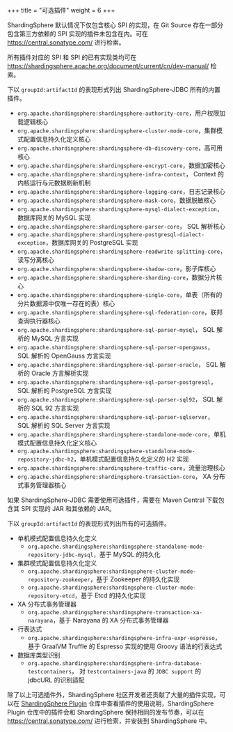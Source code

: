 +++
title = "可选插件"
weight = 6
+++

ShardingSphere 默认情况下仅包含核心 SPI 的实现，在 Git Source 存在一部分包含第三方依赖的 SPI
实现的插件未包含在内。可在 https://central.sonatype.com/ 进行检索。

所有插件对应的 SPI 和 SPI 的已有实现类均可在 https://shardingsphere.apache.org/document/current/cn/dev-manual/ 检索。

下以 `groupId:artifactId` 的表现形式列出 ShardingSphere-JDBC 所有的内置插件。

- `org.apache.shardingsphere:shardingsphere-authority-core`，用户权限加载逻辑核心
- `org.apache.shardingsphere:shardingsphere-cluster-mode-core`，集群模式配置信息持久化定义核心
- `org.apache.shardingsphere:shardingsphere-db-discovery-core`，高可用核心
- `org.apache.shardingsphere:shardingsphere-encrypt-core`，数据加密核心
- `org.apache.shardingsphere:shardingsphere-infra-context`， Context 的内核运行与元数据刷新机制
- `org.apache.shardingsphere:shardingsphere-logging-core`，日志记录核心
- `org.apache.shardingsphere:shardingsphere-mask-core`，数据脱敏核心
- `org.apache.shardingsphere:shardingsphere-mysql-dialect-exception`， 数据库网关的 MySQL 实现
- `org.apache.shardingsphere:shardingsphere-parser-core`， SQL 解析核心
- `org.apache.shardingsphere:shardingsphere-postgresql-dialect-exception`，数据库网关的 PostgreSQL 实现
- `org.apache.shardingsphere:shardingsphere-readwrite-splitting-core`，读写分离核心
- `org.apache.shardingsphere:shardingsphere-shadow-core`，影子库核心
- `org.apache.shardingsphere:shardingsphere-sharding-core`，数据分片核心
- `org.apache.shardingsphere:shardingsphere-single-core`，单表（所有的分片数据源中仅唯一存在的表）核心
- `org.apache.shardingsphere:shardingsphere-sql-federation-core`，联邦查询执行器核心
- `org.apache.shardingsphere:shardingsphere-sql-parser-mysql`， SQL 解析的 MySQL 方言实现
- `org.apache.shardingsphere:shardingsphere-sql-parser-opengauss`， SQL 解析的 OpenGauss 方言实现
- `org.apache.shardingsphere:shardingsphere-sql-parser-oracle`， SQL 解析的 Oracle 方言解析实现
- `org.apache.shardingsphere:shardingsphere-sql-parser-postgresql`， SQL 解析的 PostgreSQL 方言实现
- `org.apache.shardingsphere:shardingsphere-sql-parser-sql92`， SQL 解析的 SQL 92 方言实现
- `org.apache.shardingsphere:shardingsphere-sql-parser-sqlserver`， SQL 解析的 SQL Server 方言实现
- `org.apache.shardingsphere:shardingsphere-standalone-mode-core`，单机模式配置信息持久化定义核心
- `org.apache.shardingsphere:shardingsphere-standalone-mode-repository-jdbc-h2`，单机模式配置信息持久化定义的 H2 实现
- `org.apache.shardingsphere:shardingsphere-traffic-core`，流量治理核心
- `org.apache.shardingsphere:shardingsphere-transaction-core`， XA 分布式事务管理器核心

如果 ShardingSphere-JDBC 需要使用可选插件，需要在 Maven Central 下载包含其 SPI 实现的 JAR 和其依赖的 JAR。

下以 `groupId:artifactId` 的表现形式列出所有的可选插件。

- 单机模式配置信息持久化定义
  - `org.apache.shardingsphere:shardingsphere-standalone-mode-repository-jdbc-mysql`，基于 MySQL 的持久化
- 集群模式配置信息持久化定义
  - `org.apache.shardingsphere:shardingsphere-cluster-mode-repository-zookeeper`，基于 Zookeeper 的持久化实现
  - `org.apache.shardingsphere:shardingsphere-cluster-mode-repository-etcd`，基于 Etcd 的持久化实现
- XA 分布式事务管理器
  - `org.apache.shardingsphere:shardingsphere-transaction-xa-narayana`，基于 Narayana 的 XA 分布式事务管理器
- 行表达式
  - `org.apache.shardingsphere:shardingsphere-infra-expr-espresso`，基于 GraalVM Truffle 的 Espresso 实现的使用 Groovy 语法的行表达式
- 数据库类型识别
  - `org.apache.shardingsphere:shardingsphere-infra-database-testcontainers`， 对 `testcontainers-java` 的 `JDBC support` 的 jdbcURL 的识别适配

除了以上可选插件外，ShardingSphere 社区开发者还贡献了大量的插件实现，可以在 [ShardingSphere Plugin](https://github.com/apache/shardingsphere-plugin) 仓库中查看插件的使用说明，ShardingSphere Plugin 仓库中的插件会和 ShardingSphere 保持相同的发布节奏，可以在 https://central.sonatype.com/ 进行检索，并安装到 ShardingSphere 中。
